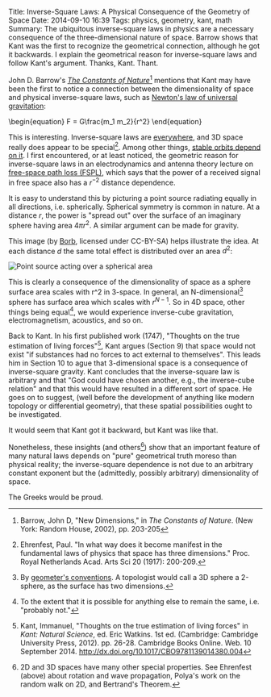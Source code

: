 Title: Inverse-Square Laws: A Physical Consequence of the Geometry of Space
Date: 2014-09-10 16:39
Tags: physics, geometry, kant, math
Summary: The ubiquitous inverse-square laws in physics are a necessary consequence of the three-dimensional nature of space. Barrow shows that Kant was the first to recognize the geometrical connection, although he got it backwards. I explain the geometrical reason for inverse-square laws and follow Kant's argument. Thanks, Kant. Thant.

John D. Barrow's [*The Constants of Nature*](https://www.goodreads.com/book/show/18926355-the-constants-of-nature?ac=1)[^barrow] mentions that Kant may have been the first to notice a connection between the dimensionality of space and physical inverse-square laws, such as [Newton's law of universal gravitation](http://en.wikipedia.org/wiki/Newton's_law_of_universal_gravitation):

\begin{equation}
F = G\frac{m_1 m_2}{r^2}
\end{equation}

This is interesting. Inverse-square laws are [everywhere](http://en.wikipedia.org/wiki/Inverse-square_law#Occurrences), and 3D space really does appear to be special[^ehrenfest]. Among other things, [stable orbits depend on it](http://en.wikipedia.org/wiki/Bertrand's_theorem). I first encountered, or at least noticed, the geometric reason for inverse-square laws in an electrodynamics and antenna theory lecture on [free-space path loss (FSPL)](http://en.wikipedia.org/wiki/Free-space_path_loss), which says that the power of a received signal in free space also has a $r^{-2}$ distance dependence.

It is easy to understand this by picturing a point source radiating equally in all directions, i.e. spherically. Spherical symmetry is common in nature. At a distance $r$, the power is "spread out" over the surface of an imaginary sphere having area $4\pi r^2$. A similar argument can be made for gravity.

This image (by [Borb](http://en.wikipedia.org/wiki/File:Inverse_square_law.svg), licensed under CC-BY-SA) helps illustrate the idea. At each distance $d$ the same total effect is distributed over an area $d^2$:

<img style="float: center" src="/images/500px-Inverse_square_law.svg.png" alt="Point source acting over a spherical area">

This is clearly a consequence of the dimensionality of space as a sphere surface area scales with r^2 in 3-space. In general, an N-dimensional[^convention] sphere has surface area which scales with $r^{N-1}$. So in 4D space, other things being equal[^equal], we would experience inverse-cube gravitation, electromagnetism, acoustics, and so on.

Back to Kant. In his first published work (1747), "Thoughts on the true estimation of living forces"[^kant], Kant argues (Section 9) that space would not exist "if substances had no forces to act external to themselves". This leads him in Section 10 to ague that 3-dimensional space is a consequence of inverse-square gravity. Kant concludes that the inverse-square law is arbitrary and that "God could have chosen another, e.g., the inverse-cube relation" and that this would have resulted in a different sort of space. He goes on to suggest, (well before the development of anything like modern topology or differential geometry), that these spatial possibilities ought to be investigated.

It would seem that Kant got it backward, but Kant was like that.

Nonetheless, these insights (and others[^misc]) show that an important feature of many natural laws depends on "pure" geometrical truth moreso than physical reality; the inverse-square dependence is not due to an arbitrary constant exponent but the (admittedly, possibly arbitrary) dimensionality of space.

The Greeks would be proud.


[^barrow]: Barrow, John D, "New Dimensions," in *The Constants of Nature*. (New York: Random House, 2002), pp. 203-205

[^kant]: Kant, Immanuel, "Thoughts on the true estimation of living forces" in *Kant: Natural Science*, ed. Eric Watkins. 1st ed. (Cambridge: Cambridge University Press, 2012). pp. 26-28. Cambridge Books Online. Web. 10 September 2014. http://dx.doi.org/10.1017/CBO9781139014380.004

[^ehrenfest]: Ehrenfest, Paul. "In what way does it become manifest in the fundamental laws of physics that space has three dimensions." Proc. Royal Netherlands Acad. Arts Sci 20 (1917): 200-209.

[^convention]: By [geometer's conventions](http://mathworld.wolfram.com/Hypersphere.html). A topologist would call a 3D sphere a 2-sphere, as the surface has two dimensions.

[^equal]: To the extent that it is possible for anything else to remain the same, i.e. "probably not."

[^misc]: 2D and 3D spaces have many other special properties. See Ehrenfest (above) about rotation and wave propagation, Polya's work on the random walk on 2D, and Bertrand's Theorem.
